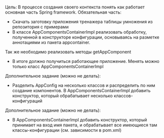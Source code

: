 Цель: В процессе создания своего контекста понять как работает основная часть Spring framework.
Обязательная часть:

- Скачать заготовку приложения тренажера таблицы умножения из репозитория с примерами
- В классе AppComponentsContainerImpl реализовать обработку, полученной в конструкторе конфигурации, 
  основываясь на разметке аннотациями из пакета appcontainer.
    
Так же необходимо реализовать методы getAppComponent
- В итоге должно получиться работающее приложение. 
Менять можно только класс AppComponentsContainerImpl

Дополнительное задание (можно не делать):
- Разделить AppConfig на несколько классов и распределить по ним создание компонентов. 
  В AppComponentsContainerImpl добавить конструктор, который обрабатывает несколько классов-конфигураций

Дополнительное задание (можно не делать):
- В AppComponentsContainerImpl добавить конструктор, который принимает на вход имя пакета, 
  и обрабатывает все имеющиеся там классы-конфигурации (см. зависимости в pom.xml)